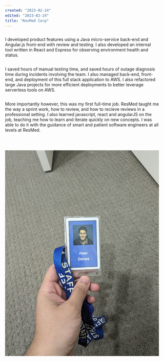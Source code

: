 ```yaml
---
created: "2023-02-24"
edited: "2023-02-24"
title: "ResMed Corp"
---
```


<style>
    p {
        padding-bottom: 15px;
    }
    h3 {
        padding-top: 5px;
        font-size: var(--chakra-fontSizes-lg);
    }
    .content {
        display: flex;
        align-items: center;
        gap: 15px;
        @media (min-width: 1000px) {
            flex-direction: row;
        };
        @media (max-width: 1000px) {
            flex-direction: column;
        }
    }
    .badge {
        flex-grow: 1;
        justify-self: center;
        justify-content: center;
        @media (min-width: 1000px) {
            min-width: 20%;
        }
        @media (max-width: 1000px) {
            min-width: 80%;
        }
    }
</style>

<div class="content">

<div>

I developed product features using a Java micro-service back-end and Angular.js front-end with review and testing. I also developed an
internal tool written in React and Express for observing environment health and status.

I saved hours of manual testing time, and saved hours of outage diagnosis time during incidents involving the team. I
also managed back-end, front-end, and deployment of this full stack application to AWS. I also refactored large Java projects for more
efficient deployments to better leverage serverless tools on AWS.

More importantly however, this was my first full-time job. ResMed taught me the way a sprint work, how to review, and how to recieve reviews in a professional setting. I also learned javascript, react and angularJS on the job, teaching me how to learn and iterate quickly on new concepts. I was able to do it with the guidance of smart and patient software engineers at all levels at ResMed.

</div>

<div class="badge">

![Peter's ResMed Badge](../images/resmed.jpg)

</div>

</div>
